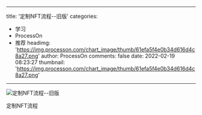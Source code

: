 
---
title: '定制NFT流程--旧版'
categories: 
 - 学习
 - ProcessOn
 - 推荐
headimg: 'https://img.processon.com/chart_image/thumb/61efa5f4e0b34d616d4c8a27.png'
author: ProcessOn
comments: false
date: 2022-02-19 08:23:27
thumbnail: 'https://img.processon.com/chart_image/thumb/61efa5f4e0b34d616d4c8a27.png'
---

<div>   
<img class="thumb" alt="定制NFT流程--旧版" src="https://img.processon.com/chart_image/thumb/61efa5f4e0b34d616d4c8a27.png" referrerpolicy="no-referrer">
<p>定制NFT流程</p>  
</div>
            